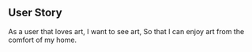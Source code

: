 ## User Story
As a user that loves art,
I want to see art,
So that I can enjoy art from the comfort of my home.